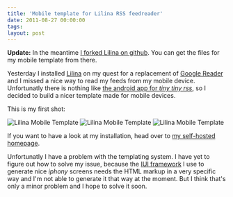```yaml
---
title: 'Mobile template for Lilina RSS feedreader'
date: 2011-08-27 00:00:00 
tags: 
layout: post
---
```

**Update:** In the meantime [I forked Lilina on github][6]. You can get the files for my mobile template from there.

Yesterday I installed [Lilina][1] on my quest for a replacement of [Google Reader][2] and I missed a nice way to read my feeds from my mobile device. Unfortunatly there is nothing like [the android app for *tiny tiny rss*][3], so I decided to build a nicer template made for mobile devices.

This is my first shot:

![Lilina Mobile Template][7]
![Lilina Mobile Template][8]
![Lilina Mobile Template][9]

If you want to have a look at my installation, head over to [my self-hosted homepage][4].

Unfortunatly I have a problem with the templating system. I have yet to figure out how to solve my issue, because the [IUI framework][5] I use to generate nice *iphony* screens needs the HTML markup in a very specific way and I'm not able to generate it that way at the moment. But I think that's only a minor problem and I hope to solve it soon.


[1]: http://getlilina.org/
[2]: http://reader.google.com/
[3]: https://market.android.com/details?id=org.ttrssreader
[4]: https://cringe.dnsalias.org/rss/
[5]: http://code.google.com/p/iui/
[6]: https://github.com/MoriTanosuke/Lilina
[7]: http://farm7.static.flickr.com/6081/6085310770_94091e9ef7.jpg
[8]: http://farm7.static.flickr.com/6072/6085310780_c3119b9f5c.jpg
[9]: http://farm7.static.flickr.com/6077/6085310782_10bffec384.jpg
